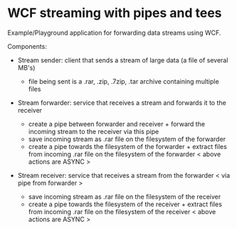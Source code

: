 WCF streaming with pipes and tees
=======================

Example/Playground application for forwarding data streams using WCF.

Components:

- Stream sender: client that sends a stream of large data (a file of several MB's)
	- file being sent is a .rar, .zip, .7zip, .tar archive containing multiple files
	
- Stream forwarder: service that receives a stream and forwards it to the receiver
	- create a pipe between forwarder and receiver + forward the incoming stream to the receiver via this pipe
	- save incoming stream as .rar file on the filesystem of the forwarder
	- create a pipe towards the filesystem of the forwarder + extract files from incoming .rar file on the filesystem of the forwarder
	< above actions are ASYNC >
	
- Stream receiver: service that receives a stream from the forwarder
	< via pipe from forwarder >
	- save incoming stream as .rar file on the filesystem of the receiver
	- create a pipe towards the filesystem of the receiver + extract files from incoming .rar file on the filesystem of the receiver
	< above actions are ASYNC >
